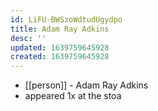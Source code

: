 ```yaml
---
id: LiFU-BWSzoWdtudUgydpo
title: Adam Ray Adkins
desc: ''
updated: 1639759645928
created: 1639759645928
---
```



- [[person]] - Adam Ray Adkins
- appeared 1x at the stoa
